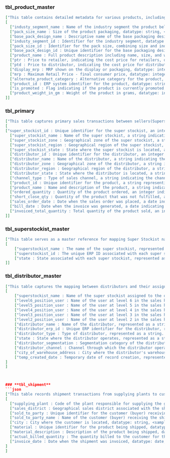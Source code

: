 ### **tbl_product_master**
```json
["This table contains detailed metadata for various products, including pricing, packaging, units, categories, and custom attributes. It is used for converting quantities between units, identifying promotions, and structuring product taxonomy. The table supports UI display logic and batch rules via flags and conversion factors, and is essential for enriching sales, stock, and shipment data with standardized product information.", 
[
  ["industy_segment_name : Name of the industry segment the product belongs to, datatype: string, <sample values: CAR, CAR>"],
  ["pack_size_name : Size of the product packaging, datatype: string, <sample values: MRP 20, MRP 10>"],
  ["base_pack_design_name : Descriptive name of the base packaging design of the product, datatype: string, <sample values: Takatak Namkeen Tomato 100 Gm, Fatafat Bhel MRP 10>"],
  ["industy_segment_id : Identifier for the industry segment, datatype: string, <sample values: Western Snacks_Out of Home, Namkeen_Out of Home>"],
  ["pack_size_id : Identifier for the pack size, combining size and industry segment, datatype: string, <sample values: MRP 20_Western Snacks_Out of Home, MRP 10_Namkeen_Out of Home>"],
  ["base_pack_design_id : Unique identifier for the base packaging design, datatype: string, <sample values: BIA7L670887A51556, BDM5A690290A10596>"],
  ["product_name : Full product description including name, size, and weight, datatype: string, <sample values: Takatak Namkeen Tomato 100 GM*7.2 KG NGP, Fatafat Bhel MRP 10|47 GM*11.75 KG>"],
  ["ptr : Price to retailer, indicating the cost price for retailers, datatype: float, <sample values: 15.2625, 7.4999>"],
  ["ptd : Price to distributor, indicating the cost price for distributors, datatype: float, <sample values: 14.39, 7>"],
  ["display_mrp : MRP shown on the display or packaging, datatype: integer, <sample values: 20, 10>"],
  ["mrp : Maximum Retail Price - final consumer price, datatype: integer, <sample values: 20, 10>"],
  ["alternate_product_category : Alternative category for the product, datatype: string, <sample values: Bridges, Mix/Chivra/Chanachur>"],
  ["product_id : ERP system identifier for the product, datatype: string, <sample values: FI088701000720000D, FD029000471175000D>"],
  ["is_promoted : Flag indicating if the product is currently promoted, datatype: boolean, <sample values: False, False>"],
  ["product_weight_in_gm : Weight of the product in grams, datatype: integer, <sample values: 0, 0>"]
]]
```


### **tbl_primary**
```json
["This table captures primary sales transactions between sellers(Superstockist) and buyers (Distributors),it tells the order quantity against every product & invoiced quantity that was billed against those orders.Invoiced quantities are the actual sales made by SuperStockist to Distributors.", 
[
["super_stockist_id : Unique identifier for the super stockist, an integer representing the seller entity. <sample values: 19000102>"],
  ["super_stockist_name : Name of the super stockist, a string indicating the seller's business name. <sample values: S B Markplus Private Limited-2>"],
  ["super_stockist_zone : Geographical zone of the super stockist, a string indicating the zone. <sample values: >"],
  ["super_stockist_region : Geographical region of the super stockist, a string indicating the region. <sample values: >"],
  ["super_stockist_state : State where the super stockist is located, a string indicating the state. <sample values: DELHI>"],
  ["distributor_id : Unique identifier for the distributor, an integer representing the buyer entity. <sample values: 460307>"],
  ["distributor_name : Name of the distributor, a string indicating the buyer's business name. <sample values: SAWARIYA TRADING 41496>"],
  ["distributor_zone : Geographical zone of the distributor, a string indicating the zone. <sample values: NORTH>"],
  ["distributor_region : Geographical region of the distributor, a string indicating the region. <sample values: DELHI>"],
  ["distributor_state : State where the distributor is located, a string indicating the state. <sample values: DELHI>"],
  ["channel_type : Type of sales channel, a string indicating the channel type. <sample values: GT>"],
  ["product_id : Unique identifier for the product, a string representing the product SKU. <sample values: FD016600220792001D>"],
  ["product_name : Name and description of the product, a string indicating the product details. <sample values: Bhavnagri Gathiya MRP 5|22 GM*7.92 KG>"],
  ["ordered_quantity : Quantity of the product ordered, an integer indicating the number of units. <sample values: 1800>"],
  ["short_close_qty : Quantity of the product that was not fulfilled, an integer indicating the shortfall. <sample values: 0>"],
  ["sales_order_date : Date when the sales order was placed, a date indicating the order date. <sample values: 04/10/25>"],
  ["bill_date : Date when the invoice was generated, a date indicating the billing date.datatype: date <sample values: 24/04/25>"],
  ["invoiced_total_quantity : Total quantity of the product sold, an integer indicating the invoiced units. <sample values: 1800>"]
]]
```


### **tbl_superstockist_master**
```json
["This table serves as a master reference for mapping Super Stockist names to their corresponding ERP IDs, facilitating the identification and referencing of super stockists across distribution and supply chain datasets. It is crucial for hierarchy-level reporting and regional inventory analysis.", 
[
    ["superstockist_name : The name of the super stockist, represented as a string. It is used to identify the super stockist in the supply chain. <sample values: Kansal Estate Private Limited, S B Markplus Private Limited-2, etc.>"],
    ["superstockist_id : The unique ERP ID associated with each super stockist, represented as an integer. This ID is used for referencing in various datasets. <sample values: 19000149, 19000102, etc.>"],
    ["state : State associated with each super stockist, represented as a string.  <sample values: Delhi,Punjab, etc.>"]
]]
```


### **tbl_distributor_master**
```json
["This table captures the mapping between distributors and their assigned super stockists in the Delhi region, including multi-level sales hierarchy data, distributor segmentation, channels, geotag, and ERP identifiers. It is useful for understanding the sales organization structure, tax jurisdictions, and distributor classification, enabling location-wise planning, supply chain alignment, and geo-segmented performance reporting.", 
[
    ["superstockist_name : Name of the super stockist assigned to the distributor, represented as a string. <sample values: S B Markplus Private Limited-2, ...>"],
    ["level6_position_user : Name of the user at level 6 in the sales hierarchy, represented as a string. <sample values: Vinayak Mathur, ...>"],
    ["level5_position_user : Name of the user at level 5 in the sales hierarchy, represented as a string. <sample values: Manoj Kumar Gaur, ...>"],
    ["level4_position_user : Name of the user at level 4 in the sales hierarchy, represented as a string. <sample values: Lokesh Baweja, ...>"],
    ["level3_position_user : Name of the user at level 3 in the sales hierarchy, represented as a string. <sample values: Ashwani Mudgil, ...>"],
    ["level2_position_user : Name of the user at level 2 in the sales hierarchy, represented as a string. <sample values: Mohammad Gaffar, ...>"],
    ["distributor_name : Name of the distributor, represented as a string. <sample values: SAWARIYA TRADING 41496, ...>"],
    ["distributor_erp_id : Unique ERP identifier for the distributor, represented as an integer. <sample values: 460307, ...>"],
    ["distributor_type : Type of distributor, represented as a string. <sample values: Sub Stockist, ...>"],
    ["state : State where the distributor operates, represented as a string. <sample values: DELHI, ...>"],
    ["distributor_segmentation : Segmentation category of the distributor, represented as a string. <sample values: GT, ...>"],
    ["distributor_channel : Channel through which the distributor operates, represented as a string. <sample values: GT, ...>"],
    ["city_of_warehouse_address : City where the distributor's warehouse is located, represented as a string. <sample values: WEST DELHI WEST DELHI, ...>"],
    ["temp_created_date : Temporary date of record creation, represented as a date in DD/MM/YY format. <sample values: 30/03/25, ...>"]
]
]



### **tbl_shipment**
```json
["This table records shipment transactions from supplying plants to customers (sold-to parties), detailing the logistical and billing aspects of product movement. It serves as a key source for tracking dispatched quantities, billing dates, and the relationship between plants, regions, and customers. The data can be used for supply chain performance monitoring, shipment reconciliation with sales records, and identifying customer-level shipment patterns.", 
[
  ["supplying_plant : Code of the plant responsible for supplying the goods, datatype: string, <sample values: HM51>"],
  ["sales_district : Geographical sales district associated with the shipment, datatype: string, <sample values: NORTH>"],
  ["sold_to_party : Unique identifier for the customer (buyer) receiving the shipment, datatype: integer, <sample values: 19000102>"],
  ["sold_to_party_name : Name of the customer (buyer) receiving the shipment, datatype: string, <sample values: S B Markplus Private Limited>"],
  ["city : City where the customer is located, datatype: string, <sample values: Delhi>"],
  ["material : Unique identifier for the product being shipped, datatype: string, <sample values: FD062900401000000D>"],
  ["material_description : Description of the product being shipped, datatype: string, <sample values: Palak Sev MRP 10|40 GM*10 KG>"],
  ["actual_billed_quantity : The quantity billed to the customer for the shipment, datatype: integer, <sample values: 8750, 1750, 2500>"],
  ["invoice_date : Date when the shipment was invoiced, datatype: date, <sample values: 07/05/25>"]
]
]

```
